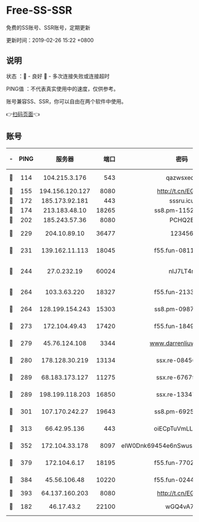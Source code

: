 # Free-SS-SSR

免费的SS账号、SSR账号，定期更新

更新时间：2019-02-26 15:22 +0800

## 说明

状态     ：🙂 - 良好 🙁 - 多次连接失败或连接超时

PING值   ：不代表真实使用中的速度，仅供参考。

账号兼容SS、SSR，你可以自由在两个软件中使用。

👉[扫码页面](https://liesauer.github.io/free-ss-ssr.github.io/)👈

## 账号

|-|PING|服务器|端口|密码|加密方式|区域|
|:----:|:----:|:-----:|-----:|:----:|:----:|:----:|
|🙂|114|104.215.3.176|543|qazwsxedc|aes-256-gcm|JP|
|🙂|155|194.156.120.127|8080|http://t.cn/EGJIyrl|rc4-md5|RU|
|🙂|172|185.173.92.181|443|sssru.icu|rc4-md5|RU|
|🙂|174|213.183.48.10|18265|ss8.pm-11524914|rc4-md5|RU|
|🙂|202|185.243.57.36|8080|PCHQ2E|rc4-md5|US|
|🙂|229|204.10.89.10|36477|123456|aes-256-cfb|US|
|🙂|231|139.162.11.113|18045|f55.fun-08116553|aes-256-cfb|SG|
|🙂|244|27.0.232.19|60024|nIJ7LT4n|xchacha20-ietf-poly1305|HK|
|🙂|264|103.3.63.220|18327|f55.fun-21337727|aes-256-cfb|SG|
|🙂|264|128.199.154.243|15303|ss8.pm-09872872|aes-256-cfb|SG|
|🙂|273|172.104.49.43|17420|f55.fun-18495556|aes-256-cfb|SG|
|🙂|279|45.76.124.108|3344|www.darrenliuwei.com|aes-256-cfb|AU|
|🙂|280|178.128.30.219|13134|ssx.re-08456278|aes-256-cfb|SG|
|🙂|289|68.183.173.127|11275|ssx.re-67679470|aes-256-cfb|US|
|🙂|289|198.199.118.203|16850|ssx.re-13347864|aes-256-cfb|US|
|🙂|301|107.170.242.27|19643|ss8.pm-69252395|aes-256-cfb|US|
|🙂|313|66.42.95.136|443|oiECpTuVmLLxk4Ts|aes-256-cfb|US|
|🙂|352|172.104.33.178|8097|eIW0Dnk69454e6nSwuspv9DmS201tQ0D|aes-256-cfb|SG|
|🙂|379|172.104.6.17|18195|f55.fun-77023354|aes-256-cfb|US|
|🙂|384|45.56.106.48|10220|f55.fun-02447573|aes-256-cfb|US|
|🙂|393|64.137.160.203|8080|http://t.cn/EGJIyrl|rc4-md5|CA|
|🙁|182|46.17.43.2|22100|wGQ4vA7D|aes-256-gcm|RU|
